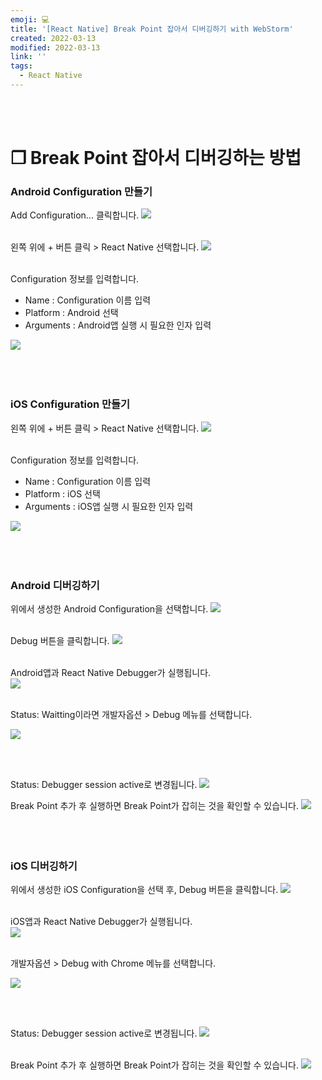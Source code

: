```yaml
---
emoji: 💻
title: '[React Native] Break Point 잡아서 디버깅하기 with WebStorm'
created: 2022-03-13
modified: 2022-03-13
link: ''
tags:
  - React Native
---
```

<br></br>





# **❐ Break Point 잡아서 디버깅하는 방법**
### **Android Configuration 만들기**
Add Configuration... 클릭합니다.
![](/assets/react-native-debug-with-webstorm1.png)
<br></br>

왼쪽 위에 + 버튼 클릭 > React Native 선택합니다.
![](/assets/react-native-debug-with-webstorm2.png)
<br></br>

Configuration 정보를 입력합니다.
- Name : Configuration 이름 입력
- Platform : Android 선택
- Arguments : Android앱 실행 시 필요한 인자 입력

![](/assets/react-native-debug-with-webstorm3.png)
<br></br><br></br>





### **iOS Configuration 만들기**
왼쪽 위에 + 버튼 클릭 > React Native 선택합니다.
![](/assets/react-native-debug-with-webstorm4.png)
<br></br>

Configuration 정보를 입력합니다.
- Name : Configuration 이름 입력
- Platform : iOS 선택
- Arguments : iOS앱 실행 시 필요한 인자 입력

![](/assets/react-native-debug-with-webstorm5.png)
<br></br><br></br>





### **Android 디버깅하기**
위에서 생성한 Android Configuration을 선택합니다.
![](/assets/react-native-debug-with-webstorm6.png)
<br></br>

Debug 버튼을 클릭합니다.
![](/assets/react-native-debug-with-webstorm7.png)
<br></br>

Android앱과 React Native Debugger가 실행됩니다.  
![](/assets/react-native-debug-with-webstorm8.png)
<br></br>

Status: Waitting이라면 개발자옵션 > Debug 메뉴를 선택합니다.

<div style="max-width:400px; display: block">

![](/assets/react-native-debug-with-webstorm9.png)

</div>
<br></br>

Status: Debugger session active로 변경됩니다.
![](/assets/react-native-debug-with-webstorm10.png)

Break Point 추가 후 실행하면 Break Point가 잡히는 것을 확인할 수 있습니다.
![](/assets/react-native-debug-with-webstorm11.png)
<br></br><br></br>





### **iOS 디버깅하기**
위에서 생성한 iOS Configuration을 선택 후, Debug 버튼을 클릭합니다.
![](/assets/react-native-debug-with-webstorm16.png)
<br></br>

iOS앱과 React Native Debugger가 실행됩니다.  
![](/assets/react-native-debug-with-webstorm12.png)
<br></br>

개발자옵션 > Debug with Chrome 메뉴를 선택합니다.

<div style="max-width:400px; display: block">

![](/assets/react-native-debug-with-webstorm13.png)

</div>
<br></br>

Status: Debugger session active로 변경됩니다.
![](/assets/react-native-debug-with-webstorm14.png)
<br></br>

Break Point 추가 후 실행하면 Break Point가 잡히는 것을 확인할 수 있습니다.
![](/assets/react-native-debug-with-webstorm15.png)
<br></br><br></br>
